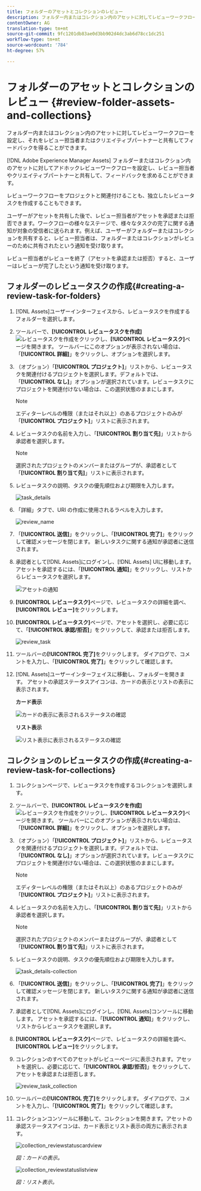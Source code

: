```yaml
---
title: フォルダーのアセットとコレクションのレビュー
description: フォルダー内またはコレクション内のアセットに対してレビューワークフローを設定し、それをレビュー担当者またはクリエイティブパートナーと共有してフィードバックを得ることができます。
contentOwner: AG
translation-type: tm+mt
source-git-commit: 9fc1201db83ae0d3bb902d4dc3ab6d78cc1dc251
workflow-type: tm+mt
source-wordcount: '784'
ht-degree: 57%

---
```



# フォルダーのアセットとコレクションのレビュー {#review-folder-assets-and-collections}

フォルダー内またはコレクション内のアセットに対してレビューワークフローを設定し、それをレビュー担当者またはクリエイティブパートナーと共有してフィードバックを得ることができます。

[!DNL Adobe Experience Manager Assets] フォルダーまたはコレクション内のアセットに対してアドホックレビューワークフローを設定し、レビュー担当者やクリエイティブパートナーと共有して、フィードバックを求めることができます。

レビューワークフローをプロジェクトと関連付けることも、独立したレビュータスクを作成することもできます。

ユーザーがアセットを共有した後で、レビュー担当者がアセットを承認または拒否できます。ワークフローの様々なステージで、様々なタスクの完了に関する通知が対象の受信者に送られます。例えば、ユーザーがフォルダーまたはコレクションを共有すると、レビュー担当者は、フォルダーまたはコレクションがレビューのために共有されたという通知を受け取ります。

レビュー担当者がレビューを終了（アセットを承認または拒否）すると、ユーザーはレビューが完了したという通知を受け取ります。

## フォルダーのレビュータスクの作成{#creating-a-review-task-for-folders}

1. [!DNL Assets]ユーザーインターフェイスから、レビュータスクを作成するフォルダーを選択します。
1. ツールバーで、**[!UICONTROL レビュータスクを作成]** ![レビュータスクを作成](assets/do-not-localize/create-review-task.png)をクリックし、**[!UICONTROL レビュータスク]**&#x200B;ページを開きます。 ツールバーにこのオプションが表示されない場合は、「**[!UICONTROL 詳細]**」をクリックし、オプションを選択します。

1. （オプション）「**[!UICONTROL プロジェクト]**」リストから、レビュータスクを関連付けるプロジェクトを選択します。デフォルトでは、「**[!UICONTROL なし]**」オプションが選択されています。レビュータスクにプロジェクトを関連付けない場合は、この選択状態のままにします。

   >[!NOTE]
   >
   >エディターレベルの権限（またはそれ以上）のあるプロジェクトのみが「**[!UICONTROL プロジェクト]**」リストに表示されます。

1. レビュータスクの名前を入力し、「**[!UICONTROL 割り当て先]**」リストから承認者を選択します。

   >[!NOTE]
   >
   >選択されたプロジェクトのメンバーまたはグループが、承認者として「**[!UICONTROL 割り当て先]**」リストに表示されます。

1. レビュータスクの説明、タスクの優先順位および期限を入力します。

   ![task_details](assets/task_details.png)

1. 「詳細」タブで、URI の作成に使用されるラベルを入力します。

   ![review_name](assets/review_name.png)

1. 「**[!UICONTROL 送信]**」をクリックし、「**[!UICONTROL 完了]**」をクリックして確認メッセージを閉じます。 新しいタスクに関する通知が承認者に送信されます。
1. 承認者として[!DNL Assets]にログインし、[!DNL Assets] UIに移動します。 アセットを承認するには、「**[!UICONTROL 通知]**」をクリックし、リストからレビュータスクを選択します。

   ![アセットの通知](assets/aemAssetsNotification.png)

1. **[!UICONTROL レビュータスク]**&#x200B;ページで、レビュータスクの詳細を調べ、**[!UICONTROL レビュー]**&#x200B;をクリックします。
1. **[!UICONTROL レビュータスク]**&#x200B;ページで、アセットを選択し、必要に応じて、「**[!UICONTROL 承認/拒否]**」をクリックして、承認または拒否します。

   ![review_task](assets/review_task.png)

1. ツールバーの&#x200B;**[!UICONTROL 完了]**&#x200B;をクリックします。 ダイアログで、コメントを入力し、「**[!UICONTROL 完了]**」をクリックして確認します。
1. [!DNL Assets]ユーザーインターフェイスに移動し、フォルダーを開きます。 アセットの承認ステータスアイコンは、カードの表示とリストの表示に表示されます。

   **カード表示**

   ![カードの表示に表示されるステータスの確認](assets/chlimage_1-404.png)

   **リスト表示**

   ![リスト表示に表示されるステータスの確認](assets/review_status_listview.png)

## コレクションのレビュータスクの作成{#creating-a-review-task-for-collections}

1. コレクションページで、レビュータスクを作成するコレクションを選択します。
1. ツールバーで、**[!UICONTROL レビュータスクを作成]** ![レビュータスクを作成](assets/do-not-localize/create-review-task.png)をクリックし、**[!UICONTROL レビュータスク]**&#x200B;ページを開きます。 ツールバーにこのオプションが表示されない場合は、「**[!UICONTROL 詳細]**」をクリックし、オプションを選択します。

1. （オプション）「**[!UICONTROL プロジェクト]**」リストから、レビュータスクを関連付けるプロジェクトを選択します。デフォルトでは、「**[!UICONTROL なし]**」オプションが選択されています。レビュータスクにプロジェクトを関連付けない場合は、この選択状態のままにします。

   >[!NOTE]
   >
   >エディターレベルの権限（またはそれ以上）のあるプロジェクトのみが「**[!UICONTROL プロジェクト]**」リストに表示されます。

1. レビュータスクの名前を入力し、「**[!UICONTROL 割り当て先]**」リストから承認者を選択します。

   >[!NOTE]
   >
   >選択されたプロジェクトのメンバーまたはグループが、承認者として「**[!UICONTROL 割り当て先]**」リストに表示されます。

1. レビュータスクの説明、タスクの優先順位および期限を入力します。

   ![task_details-collection](assets/task_details-collection.png)

1. 「**[!UICONTROL 送信]**」をクリックし、「**[!UICONTROL 完了]**」をクリックして確認メッセージを閉じます。 新しいタスクに関する通知が承認者に送信されます。
1. 承認者として[!DNL Assets]にログインし、[!DNL Assets]コンソールに移動します。 アセットを承認するには、「**[!UICONTROL 通知]**」をクリックし、リストからレビュータスクを選択します。
1. **[!UICONTROL レビュータスク]**&#x200B;ページで、レビュータスクの詳細を調べ、**[!UICONTROL レビュー]**&#x200B;をクリックします。
1. コレクションのすべてのアセットがレビューページに表示されます。アセットを選択し、必要に応じて、「**[!UICONTROL 承認/拒否]**」をクリックして、アセットを承認または拒否します。

   ![review_task_collection](assets/review_task_collection.png)

1. ツールバーの&#x200B;**[!UICONTROL 完了]**&#x200B;をクリックします。 ダイアログで、コメントを入力し、「**[!UICONTROL 完了]**」をクリックして確認します。
1. コレクションコンソールに移動して、コレクションを開きます。アセットの承認ステータスアイコンは、カード表示とリスト表示の両方に表示されます。

   ![collection_reviewstatuscardview](assets/collection_reviewstatuscardview.png)

   *図：カードの表示。*

   ![collection_reviewstatuslistview](assets/collection_reviewstatuslistview.png)

   *図：リスト表示。*
